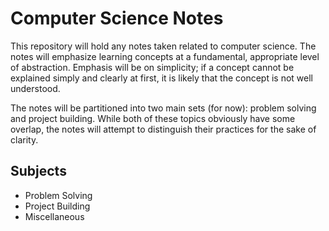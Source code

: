 # Computer Science Notes

This repository will hold any notes taken related to computer science. The notes will emphasize learning concepts at a fundamental, appropriate level of abstraction. Emphasis will be on simplicity; if a concept cannot be explained simply and clearly at first, it is likely that the concept is not well understood.

The notes will be partitioned into two main sets (for now): problem solving and project building. While both of these topics obviously have some overlap, the notes will attempt to distinguish their practices for the sake of clarity.

## Subjects

* Problem Solving
* Project Building
* Miscellaneous